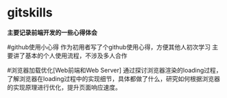 # gitskills
**主要记录前端开发的一些心得体会**

#github使用小心得
作为初用者写了个github使用心得，方便其他人初次学习
主要讲了基本的个人使用流程，不涉及多人合作

#浏览器加载优化[Web前端和Web Server]
通过探讨浏览器渲染的loading过程，了解浏览器在loading过程中的实现细节，具体都做了什么，研究如何根据浏览器的实现原理进行优化，提升页面响应速度。
